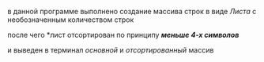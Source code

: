 в данной программе выполнено создание массива строк в виде *Листа* с необозначенным количеством строк

после чего *лист отсортирован по принципу _**меньше 4-х символов**_

и выведен в терминал *основной* и *отсортированный* массив